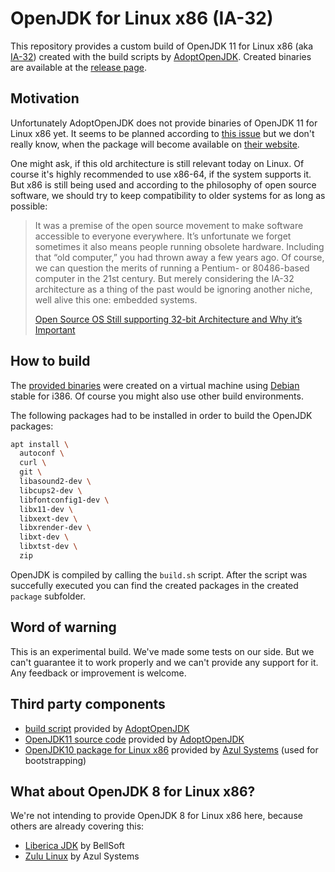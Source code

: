 OpenJDK for Linux x86 (IA-32)
=============================

This repository provides a custom build of OpenJDK 11 for Linux x86 (aka [IA-32](https://en.wikipedia.org/wiki/IA-32)) created with the build scripts by [AdoptOpenJDK](https://github.com/AdoptOpenJDK/openjdk-build). Created binaries are available at the [release page](https://github.com/OpenIndex/openjdk-linux-x86/releases).


Motivation
----------

Unfortunately AdoptOpenJDK does not provide binaries of OpenJDK 11 for Linux x86 yet. It seems to be planned according to [this issue](https://github.com/AdoptOpenJDK/openjdk-build/issues/774) but we don't really know, when the package will become available on [their website](https://adoptopenjdk.net/).

One might ask, if this old architecture is still relevant today on Linux. Of course it's highly recommended to use x86-64, if the system supports it. But x86 is still being used and according to the philosophy of open source software, we should try to keep compatibility to older systems for as long as possible:

> It was a premise of the open source movement to make software accessible to everyone everywhere. It’s unfortunate we forget sometimes it also means people running obsolete hardware. Including that “old computer,” you had thrown away a few years ago. Of course, we can question the merits of running a Pentium- or 80486-based computer in the 21st century. But merely considering the IA-32 architecture as a thing of the past would be ignoring another niche, well alive this one: embedded systems.
>
> [Open Source OS Still supporting 32-bit Architecture and Why it’s Important](https://itsfoss.com/32-bit-os-list/)


How to build
------------

The [provided binaries](https://github.com/OpenIndex/openjdk-linux-x86/releases) were created on a virtual machine using [Debian](https://www.debian.org/) stable for i386. Of course you might also use other build environments.

The following packages had to be installed in order to build the OpenJDK packages:

```bash
apt install \
  autoconf \
  curl \
  git \
  libasound2-dev \
  libcups2-dev \
  libfontconfig1-dev \
  libx11-dev \
  libxext-dev \
  libxrender-dev \
  libxt-dev \
  libxtst-dev \
  zip
```

OpenJDK is compiled by calling the `build.sh` script. After the script was succefully executed you can find the created packages in the created `package` subfolder.


Word of warning
---------------

This is an experimental build. We've made some tests on our side. But we can't guarantee it to work properly and we can't provide any support for it. Any feedback or improvement is welcome.


Third party components
----------------------

- [build script](https://github.com/AdoptOpenJDK/openjdk-build) provided by [AdoptOpenJDK](https://adoptopenjdk.net/)
- [OpenJDK11 source code](https://github.com/AdoptOpenJDK/openjdk-jdk11u) provided by [AdoptOpenJDK](https://adoptopenjdk.net/)
- [OpenJDK10 package for Linux x86](https://cdn.azul.com/zulu/bin/zulu10.3+5-jdk10.0.2-linux_i686.tar.gz) provided by [Azul Systems](https://www.azul.com/) (used for bootstrapping)


What about OpenJDK 8 for Linux x86?
-----------------------------------

We're not intending to provide OpenJDK 8 for Linux x86 here, because others are already covering this:

- [Liberica JDK](https://www.bell-sw.com/) by BellSoft
- [Zulu Linux](https://www.azul.com/downloads/zulu/zulu-linux/) by Azul Systems
